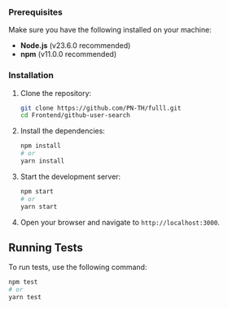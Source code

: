 ### Prerequisites

Make sure you have the following installed on your machine:

- **Node.js** (v23.6.0 recommended)
- **npm** (v11.0.0 recommended)

### Installation

1. Clone the repository:

   ```bash
   git clone https://github.com/PN-TH/fulll.git
   cd Frontend/github-user-search
   ```

2. Install the dependencies:

   ```bash
   npm install
   # or
   yarn install
   ```

3. Start the development server:

   ```bash
   npm start
   # or
   yarn start
   ```

4. Open your browser and navigate to `http://localhost:3000`.

## Running Tests

To run tests, use the following command:

```bash
npm test
# or
yarn test
```
